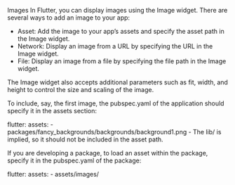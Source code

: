 Images
In Flutter, you can display images using the Image widget. There are several ways to add an image to your app:

* Asset: Add the image to your app’s assets and specify the asset path in the Image widget.
* Network: Display an image from a URL by specifying the URL in the Image widget.
* File: Display an image from a file by specifying the file path in the Image widget.
  
The Image widget also accepts additional parameters such as fit, width, and height to control the size and scaling of the image.


To include, say, the first image, the pubspec.yaml of the application should specify it in the assets section:

flutter:
  assets:
    - packages/fancy_backgrounds/backgrounds/background1.png
    - 
The lib/ is implied, so it should not be included in the asset path.

If you are developing a package, to load an asset within the package, specify it in the pubspec.yaml of the package:

flutter:
  assets:
    - assets/images/